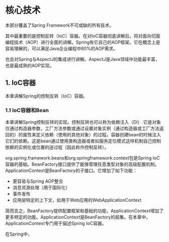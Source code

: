 # 核心技术
本部分覆盖了Spring Framework不可或缺的所有技术。

其中最重要的是控制反转（IoC）容器。在对IoC容器彻底讲解后，将对面向切面编程技术（AOP）进行全面的讲解。Spring有它自己的AOP框架。它在概念上是容易理解的，可以满足Java企业编程中80%的AOP需求。

也会对Spring与AspectJ的集成进行讲解。AspectJ是Java领域中功能最丰富，也是最成熟的AOP实现。
## 1. IoC容器
本章讲解Spring的控制反转（IoC）容器。
### 1.1 IoC容器和Bean
本章讲解Spring控制反转的实现。控制反转也可以称为依赖注入（DI）.它是对象仅通过构造器参数，工厂方法参数或通过设置对象实例（通过构造器或工厂方法返回的）的属性来定义依赖（使用的其他对象）的过程。容器创建bean的时候注入它们的依赖。这是bean通过使用类构造器或者如服务定位模式这样机制自己控制依赖的实例化或位置的逆过程（因此称作控制反转）。

org.spring.framework.beans和org.springframework.context包是Spring IoC容器的基础。BeanFactory接口提供了能够管理任意类型对象的高级配置机制。ApplicationContext是BeanFactory的子接口。它增加了如下功能：
* 更容易与Spring AOP整合
* 消息资源处理（用于国际化）
* 事件发布
* 应用层特定的上下文，如用于Web应用的WebApplicationContext

简而言之，BeanFactory提供配置框架和基础的功能，ApplicationContext增加了更多特定的功能。ApplicationContext是BeanFactory的超集。在本章中，ApplicationContext专门用于描述Spring IoC容器。

在Spring中，
